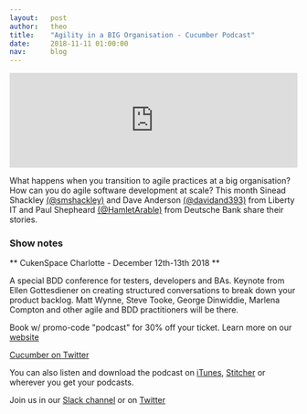```yaml
---
layout:   post
author:   theo
title:    "Agility in a BIG Organisation - Cucumber Podcast"
date:     2018-11-11 01:00:00
nav:      blog
---
```

<iframe width="100%" height="166" scrolling="no" frameborder="no" allow="autoplay" src="https://w.soundcloud.com/player/?url=https%3A//api.soundcloud.com/tracks/526569183&color=%23ff5500&auto_play=false&hide_related=false&show_comments=true&show_user=true&show_reposts=false&show_teaser=true"></iframe>

What happens when you transition to agile practices at a big organisation? How can you do agile software development at scale? This month Sinead Shackley [(@smshackley)](https://twitter.com/smshackley) and Dave Anderson [(@davidand393)](https://twitter.com/davidand393?) from Liberty IT and Paul Shepheard [(@HamletArable)](https://twitter.com/HamletArable) from Deutsche Bank share their stories.


### Show notes

** CukenSpace Charlotte - December 12th-13th 2018 **

A special BDD conference for testers, developers and BAs. Keynote from Ellen Gottesdiener on creating structured conversations to break down your product backlog. Matt Wynne, Steve Tooke, George Dinwiddie, Marlena Compton and other agile and BDD practitioners will be there.

Book w/ promo-code "podcast" for 30% off your ticket. Learn more on our [website](https://cucumber.io/events/2018/12/12/cukenspace-charlotte)



[Cucumber on Twitter](https://twitter.com/cucumberbdd)

You can also listen and download the podcast on [iTunes](https://itunes.apple.com/gb/podcast/cucumber-podcast-rss/id1078896635), [Stitcher](http://www.stitcher.com/s?fid=81999&refid=stpr) or wherever you get your podcasts. 

Join us in our [Slack channel](https://cucumber.io/support#slack) or on [Twitter](https://twitter.com/cucumberbdd)
